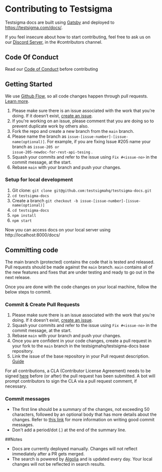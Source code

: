# Contributing to Testsigma

Testsigma docs are built using [Gatsby](https://www.gatsbyjs.com/) and deployed to https://testsigma.com/docs/.

If you feel insecure about how to start contributing, feel free to ask us on our [Discord Server](https://discord.com/invite/5caWS7R6QX), in the #contributors channel. 


## **Code Of Conduct**
Read our [Code of Conduct](CODE_OF_CONDUCT.md) before contributing

## **Getting Started** 

We use [Github Flow](https://guides.github.com/introduction/flow/index.html), so all code changes happen through pull requests. [Learn more](https://blog.scottlowe.org/2015/01/27/using-fork-branch-git-workflow/). 

 1. Please make sure there is an issue associated with the work that you're doing. If it doesn’t exist, [create an issue](https://github.com/testsigmahq/testsigma-docs/issues/new/choose).
 2. If you're working on an issue, please comment that you are doing so to prevent duplicate work by others also.
 3. Fork the repo and create a new branch from the <code>main</code> branch.
 4. Please name the branch as <code>issue-[issue-number]-[issue-name(optional)]</code>. For example, if you are fixing Issue #205 name your branch as <code>issue-205 or  issue-205-newdoc-for-rest-api-tesing</code> .
 6. Squash your commits and refer to the issue using `Fix #<issue-no>` in the commit message, at the start.
 7. Rebase <code>main</code> with your branch and push your changes.

### **Setup for local development**

 1. Git clone:  `git clone git@github.com:testsigmahq/testsigma-docs.git`
 2. `cd testsigma-docs`
 3. Create a branch `git checkout -b issue-[issue-number]-[issue-name(optional)]`
 4. `cd testsigma-docs`
 5. `npm install`
 6. `npm start `

Now you can access docs on your local server using http://localhost:8000/docs/

## **Committing code**

The main branch (protected) contains the code that is tested and released. 
Pull requests should be made against the <code>main</code> branch. <code>main</code> contains all of the new features and fixes that are under testing and ready to go out in the next release.

Once you are done with the code changes on your local machine, follow the below steps to commit.

### **Commit & Create Pull Requests**

1. Please make sure there is an issue associated with the work that you're doing. If it doesn’t exist, [create an issue](https://github.com/testsigmahq/testsigma-docs/issues/new/choose).
2. Squash your commits and refer to the issue using `Fix #<issue-no>` in the commit message, at the start.
3. Rebase <code>main</code> with your branch and push your changes.
4. Once you are confident in your code changes, create a pull request in your fork to the <code>main</code> branch in the testsigmahq/testsigma-docs base repository.
5. Link the issue of the base repository in your Pull request description. [Guide](https://docs.github.com/en/free-pro-team@latest/github/managing-your-work-on-github/linking-a-pull-request-to-an-issue)

For all contributions, a CLA (Contributor License Agreement) needs to be signed [here](https://cla-assistant.io/testsigmahq/testsigma-docs) before (or after) the pull request has been submitted. A bot will prompt contributors to sign the CLA via a pull request comment, if necessary.

### **Commit messages**

- The first line should be a summary of the changes, not exceeding 50 characters, followed   by an optional body that has more details about the changes. Refer to [this link](https://github.com/erlang/otp/wiki/writing-good-commit-messages) for more information on writing good commit messages.
- Don't add a period/dot (.) at the end of the summary line.

##Notes
- Docs are currently deployed manually. Changes will not reflect immediately after a PR gets merged. 
- The search is powered by [Algolia](https://www.algolia.com/) and is updated every day. Your local changes will not be reflected in search results.
